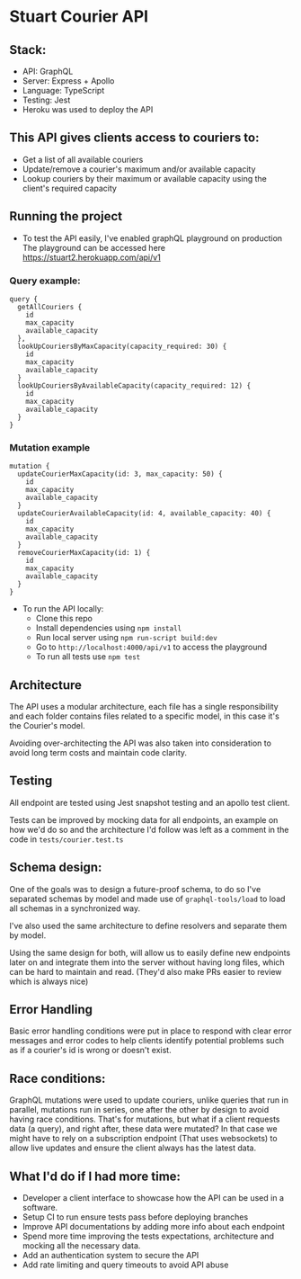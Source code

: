 # Stuart Courier API
## Stack:
- API: GraphQL
- Server: Express + Apollo
- Language: TypeScript 
- Testing: Jest
- Heroku was used to deploy the API

## This API gives clients access to couriers to:
- Get a list of all available couriers
- Update/remove a courier's maximum and/or available capacity
- Lookup couriers by their maximum or available capacity using the client's required capacity

## Running the project
- To test the API easily, I've enabled graphQL playground on production
The playground can be accessed here https://stuart2.herokuapp.com/api/v1

### Query example:
```
query {
  getAllCouriers {
    id
    max_capacity
    available_capacity
  },
  lookUpCouriersByMaxCapacity(capacity_required: 30) {
    id
    max_capacity
    available_capacity
  }
  lookUpCouriersByAvailableCapacity(capacity_required: 12) {
    id
    max_capacity
    available_capacity
  }
}
```

### Mutation example
```
mutation {
  updateCourierMaxCapacity(id: 3, max_capacity: 50) {
    id
    max_capacity
    available_capacity
  }
  updateCourierAvailableCapacity(id: 4, available_capacity: 40) {
    id
    max_capacity
    available_capacity
  }
  removeCourierMaxCapacity(id: 1) {
    id
    max_capacity
    available_capacity
  }
}
```


- To run the API locally:
  - Clone this repo
  - Install dependencies using `npm install`
  - Run local server using `npm run-script build:dev`
  - Go to `http://localhost:4000/api/v1` to access the playground
  - To run all tests use `npm test`

## Architecture
The API uses a modular architecture, each file has a single responsibility and each folder contains files related to a specific model, in this case it's the Courier's model.

Avoiding over-architecting the API was also taken into consideration to avoid long term costs and maintain code clarity.

## Testing
All endpoint are tested using Jest snapshot testing and an apollo test client.

Tests can be improved by mocking data for all endpoints, an example on how we'd do so and the architecture I'd follow was left as a comment in the code in `tests/courier.test.ts`

## Schema design:
One of the goals was to design a future-proof schema, to do so I've separated schemas by model and made use of `graphql-tools/load` to load all schemas in a synchronized way.

I've also used the same architecture to define resolvers and separate them by model.

Using the same design for both, will allow us to easily define new endpoints later on and integrate them into the server without having long files, which can be hard to maintain and read. (They'd also make PRs easier to review which is always nice)

## Error Handling
Basic error handling conditions were put in place to respond with clear error messages and error codes to help clients identify potential problems such as if a courier's id is wrong or doesn't exist.

## Race conditions:
GraphQL mutations were used to update couriers, unlike queries that run in parallel, mutations run in series, one after the other by design to avoid having race conditions.
That's for mutations, but what if a client requests data (a query), and right after, these data were mutated? In that case we might have to rely on a subscription endpoint (That uses websockets) to allow live updates and ensure the client always has the latest data.

## What I'd do if I had more time:
- Developer a client interface to showcase how the API can be used in a software.
- Setup CI to run ensure tests pass before deploying branches
- Improve API documentations by adding more info about each endpoint
- Spend more time improving the tests expectations, architecture and mocking all the necessary data.
- Add an authentication system to secure the API
- Add rate limiting and query timeouts to avoid API abuse

